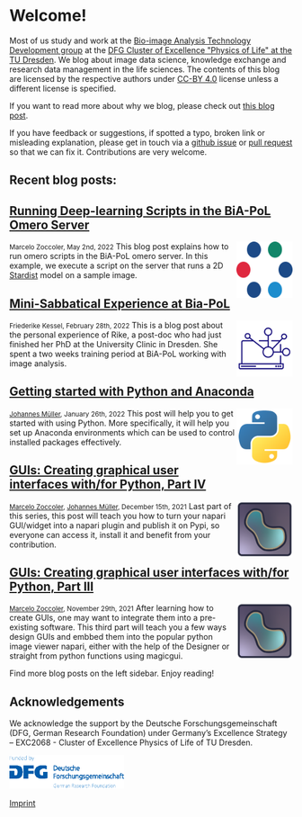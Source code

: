 # Welcome!
Most of us study and work at the [Bio-image Analysis Technology Development group](https://physics-of-life.tu-dresden.de/bia) at the [DFG Cluster of Excellence "Physics of Life" at the TU Dresden](https://physics-of-life.tu-dresden.de/).
We blog about image data science, knowledge exchange and research data management in the life sciences. The contents of this blog are licensed by the respective authors under [CC-BY 4.0](https://creativecommons.org/licenses/by/4.0/) license unless a different license is specified.

If you want to read more about why we blog, please check out [this blog post](robert_haase/why_we_blog/readme.md).

If you have feedback or suggestions, if spotted a typo, broken link or misleading explanation, please get in touch via a
[github issue](https://github.com/BiAPoL/blog/issues) or
[pull request](https://github.com/BiAPoL/blog/pulls) so that we can fix it. Contributions are very welcome.

## Recent blog posts:

## [Running Deep-learning Scripts in the BiA-PoL Omero Server](marcelo_zoccoler/omero_scripts)
<small>Marcelo Zoccoler, May 2nd, 2022</small>
<img style="float: right; height:100px; width:100px" src="images/ome-logomark.png">
This blog post explains how to run omero scripts in the BiA-PoL omero server. In this example, we execute a script on the server that runs a 2D [Stardist](https://github.com/stardist/stardist) model on a sample image.


## [Mini-Sabbatical Experience at Bia-PoL](marcelo_zoccoler/mini_sabbatical_rike/readme)
<small>Friederike Kessel, February 28th, 2022</small>
<img style="float: right; height:100px; width:100px" src="images/2290861_computer_laptop_network_notebook_share_icon.png">
This is a blog post about the personal experience of Rike, a post-doc who had just finished her PhD at the University Clinic in Dresden. She spent a two weeks training period at BiA-PoL working with image analysis.

## [Getting started with Python and Anaconda](johannes_mueller/anaconda_getting_started/readme)
<small>[Johannes Müller](/johannes_mueller/Readme), January 26th, 2022</small>
<img style="float: right; height:100px; width:100px" src="images/python_logo.png">
This post will help you to get started with using Python. More specifically, it will help you set up Anaconda environments which can be used to control installed packages effectively.

## [GUIs: Creating graphical user interfaces with/for Python, Part IV](marcelo_zoccoler/entry_user_interf4/Readme)
<small>[Marcelo Zoccoler](/marcelo_zoccoler/readme), [Johannes Müller](/johannes_mueller/Readme), December 15th, 2021</small>
<img src="images/napari_logo.png" style="float: right; height:100px; width:100px">
Last part of this series, this post will teach you how to turn your napari GUI/widget into a napari plugin and publish it on Pypi, so everyone can access it, install it and benefit from your contribution.

## [GUIs: Creating graphical user interfaces with/for Python, Part III](marcelo_zoccoler/entry_user_interf3/Readme)
<small>[Marcelo Zoccoler](/marcelo_zoccoler/readme), November 29th, 2021</small>
<img style="float: right; height:100px; width:100px" src="images/napari_logo.png">
After learning how to create GUIs, one may want to integrate them into a pre-existing software. This third part will teach you a few ways design GUIs and embbed them into the popular python image viewer napari, either with the help of the Designer or straight from python functions using magicgui.

Find more blog posts on the left sidebar.
Enjoy reading!

## Acknowledgements
We acknowledge the support by the Deutsche Forschungsgemeinschaft (DFG, German Research Foundation) under Germany’s Excellence Strategy – EXC2068 - Cluster of Excellence Physics of Life of TU Dresden.

<img style="height:60px" src="images/dfg_logo.png">

[Imprint](imprint.md)
